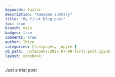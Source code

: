 ```yaml
---
keywords: fastai
description: "Awesome summary"
title: "My first blog post"
toc: true
branch: main
badges: true
comments: true
author: Thiru
categories: [fastpages, jupyter]
nb_path: _notebooks/2022-07-09-first-post.ipynb
layout: notebook
---
```


<!--
#################################################
### THIS FILE WAS AUTOGENERATED! DO NOT EDIT! ###
#################################################
# file to edit: _notebooks/2022-07-09-first-post.ipynb
-->

<div class="container" id="notebook-container">
        
<div class="cell border-box-sizing text_cell rendered"><div class="inner_cell">
<div class="text_cell_render border-box-sizing rendered_html">
<p>Just a trial post</p>

</div>
</div>
</div>
</div>
 

